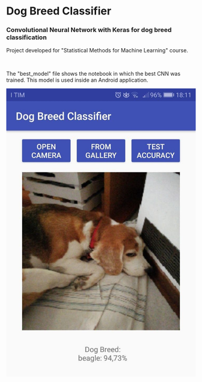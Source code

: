 # Dog Breed Classifier


### Convolutional Neural Network with Keras for dog breed classification


Project developed for "Statistical Methods for Machine Learning" course.



<br>



The "best_model" file shows the notebook in which the best CNN was trained.
This model is used inside an Android application.

![Android](Immagini/android_app_cropped.jpg)

